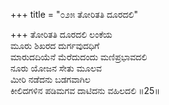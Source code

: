 +++
title = "೦೨೫ ತೋರಿತತಿ ದೂರದಲಿ"

+++
ತೋರಿತತಿ ದೂರದಲಿ ಲಂಕೆಯ   
ಮೂರು ಶಿಖರದ ದುರ್ಗವುದಧಿಗೆ   
ಮಾರುದದಿಯೆನೆ ಮೆರೆದುದಂದು ಮಣಿಪ್ರಭಾವದಲಿ   
ನೂರು ಯೋಜನ ಸೇತು ಮೂಲವ  
ಮೀರಿ ನಡೆದನು ಬಡಗವಾಗಿಲ  
ಕೀಲಿದಗಳಿನ ಪಡಿಮಗವ ದಾಟಿದನು ವಹಿಲದಲಿ    ॥25॥
